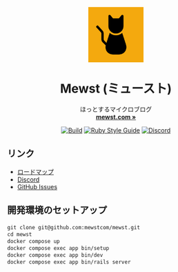 <div align="center">
  <img align="center" width="128" src="public/icon-192.png">

  <h1 align="center">
    <b>Mewst (ミュースト)</b>
  </h1>

  <p align="center">
    ほっとするマイクロブログ
    <br>
    <a href="https://mewst.com/" rel="nofollow" target="_blank">
      <strong>mewst.com »</strong>
    </a>
  </p>

[![Build](https://github.com/mewstcom/mewst/actions/workflows/lint-and-test.yml/badge.svg)](https://github.com/mewstcom/mewst/actions/workflows/lint-and-test.yml)
[![Ruby Style Guide](https://img.shields.io/badge/code_style-standard-brightgreen.svg)](https://github.com/testdouble/standard)
[![Discord](https://img.shields.io/discord/1044830617860317184?label=Discord&color=5865F2)](https://discord.gg/tNwVpJ4Jfk)

</div>

## リンク

- [ロードマップ](https://github.com/orgs/mewstcom/projects/1)
- [Discord](https://discord.gg/tNwVpJ4Jfk)
- [GitHub Issues](https://github.com/mewstcom/mewst/issues)

## 開発環境のセットアップ

```
git clone git@github.com:mewstcom/mewst.git
cd mewst
docker compose up
docker compose exec app bin/setup
docker compose exec app bin/dev
docker compose exec app bin/rails server
```
